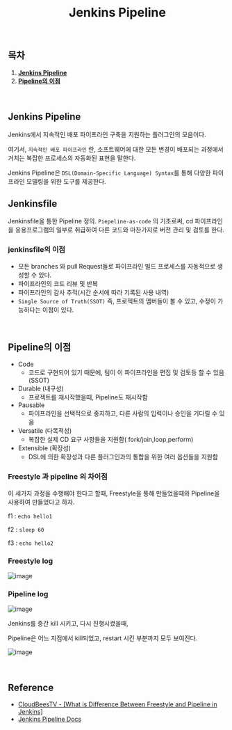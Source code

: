 <div align="center">
  <br />
  <h1>Jenkins Pipeline</h1>
  <br />
</div>

## 목차

1. [**Jenkins Pipeline**](#1)
2. [**Pipeline의 이점**](#2)

<br />

<div id="1"></div>

## Jenkins Pipeline

Jenkins에서 지속적인 배포 파이프라인 구축을 지원하는 플러그인의 모음이다.

여기서, `지속적인 배포 파이프라인` 란, 소프트웨어에 대한 모든 변경이 배포되는 과정에서 거치는 복잡한 프로세스의 자동화된 표현을 말한다.

Jenkins Pipeline은 `DSL(Domain-Specific Language) Syntax`를 통해 다양한 파이프라인 모델링을 위한 도구를 제공한다.

## Jenkinsfile

Jenkinsfile을 통한 Pipeline 정의. `Piepeline-as-code` 의 기초로써, cd 파이프라인을 응용프로그램의 일부로 취급하여 다른 코드와 마찬가지로 버전 관리 및 검토를 한다.

### jenkinsfile의 이점

- 모든 branches 와 pull Request들로 파이프라인 빌드 프로세스를 자동적으로 생성할 수 있다.
- 파이프라인의 코드 리뷰 및 반복
- 파이프라인의 감사 추적(시간 순서에 따라 기록된 사용 내역)
- `Single Source of Truth(SSOT)` 즉, 프로젝트의 멤버들이 볼 수 있고, 수정이 가능하다는 이점이 있다.

<br />

<div id="2"></div>

## Pipeline의 이점

- Code
  - 코드로 구현되어 있기 때문에, 팀이 이 파이프라인을 편집 및 검토등 할 수 있음 (SSOT)
- Durable (내구성)
  - 프로젝트를 재시작했을때, Pipeline도 재시작함
- Pausable
  - 파이프라인을 선택적으로 중지하고, 다른 사람의 입력이나 승인을 기다릴 수 있음
- Versatile (다목적성)
  - 복잡한 실제 CD 요구 사항들을 지원함( fork/join,loop,perform)
- Extensible (확장성)
  - DSL에 의한 확장성과 다른 플러그인과의 통합을 위한 여러 옵션들을 지원함

### Freestyle 과 pipeline 의 차이점

이 세가지 과정을 수행해야 한다고 할때, Freestyle을 통해 만들었을때와 Pipeline을 사용하여 만들었다고 하자.

f1 : `echo hello1`

f2 : `sleep 60`

f3 : `echo hello2`

### Freestyle log

![image](https://user-images.githubusercontent.com/58917737/192285100-1c0b6e0d-8111-4743-ae76-9d81a9018e5b.png)

### Pipeline log

![image](https://user-images.githubusercontent.com/58917737/192285186-30fbc060-31bc-41fc-8ca3-2852f1768189.png)

Jenkins를 중간 kill 시키고, 다시 진행시켰을때,

Pipeline은 어느 지점에서 kill되었고, restart 시킨 부분까지 모두 보여진다.

![image](https://user-images.githubusercontent.com/58917737/192285270-74a879cf-2eb5-44ee-828d-78a8c1468ba2.png)

<br />

<div id="3"></div>

## Reference

- [CloudBeesTV - [What is Difference Between Freestyle and Pipeline in Jenkins]](https://www.youtube.com/watch?v=IOUm1lw7F58&t=336s)
- [Jenkins Pipeline Docs](https://www.jenkins.io/doc/book/pipeline/#why)
